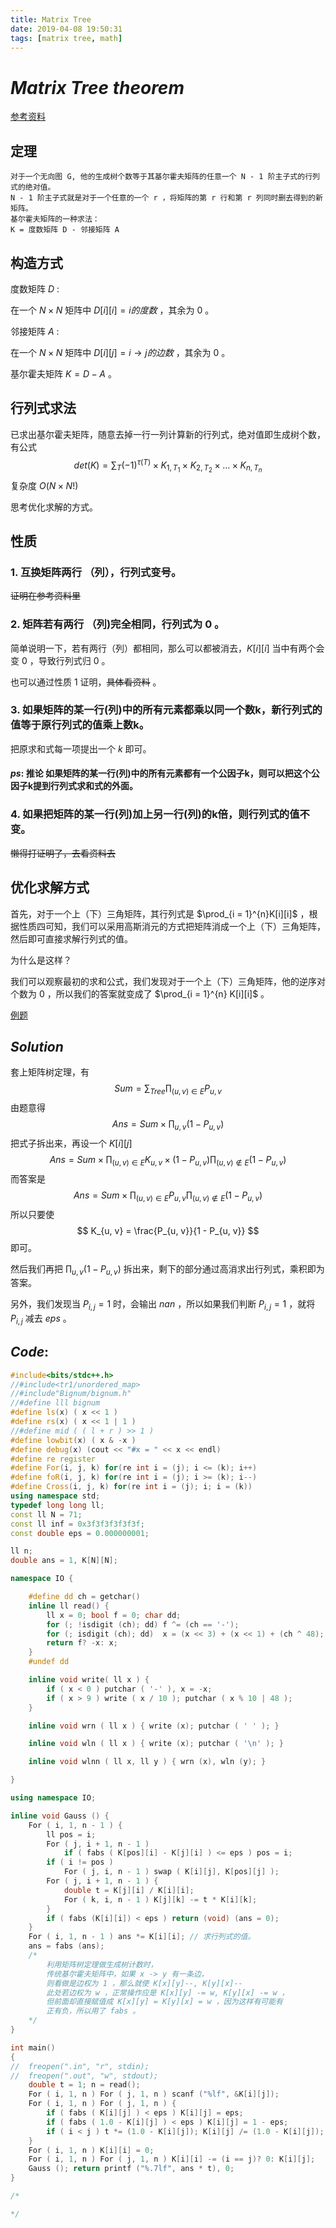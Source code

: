 ```yaml
---
title: Matrix Tree
date: 2019-04-08 19:50:31
tags: [matrix tree, math]
---
```


# $Matrix$ $Tree$ $theorem$

[参考资料](<https://www.cnblogs.com/zj75211/p/8039443.html>)



## 定理

```
对于一个无向图 G, 他的生成树个数等于其基尔霍夫矩阵的任意一个 N - 1 阶主子式的行列式的绝对值。
N - 1 阶主子式就是对于一个任意的一个 r ，将矩阵的第 r 行和第 r 列同时删去得到的新矩阵。
基尔霍夫矩阵的一种求法：
K = 度数矩阵 D - 邻接矩阵 A
```



## 构造方式

度数矩阵 $D$ :

在一个 $N \times N$ 矩阵中 $D[i][i] = i的度数$ ，其余为 $0$ 。

邻接矩阵 $A$ :

在一个 $N \times N$ 矩阵中 $D[i][j] = i \to j 的边数$ ，其余为 $0$ 。

基尔霍夫矩阵 $K = D - A$ 。



## 行列式求法

已求出基尔霍夫矩阵，随意去掉一行一列计算新的行列式，绝对值即生成树个数，有公式
$$
det(K) = \sum_T(-1)^{\tau(T)}\times K_{1, T_1}\times K_{2, T_2}\times \ldots \times K_{n, T_n}
$$
复杂度 $O(N\times N!)$

思考优化求解的方式。



## 性质

### $1.$ 互换矩阵两行 （列），行列式变号。

~~证明在参考资料里~~

### $2.$ 矩阵若有两行 （列)完全相同，行列式为 $0$ 。

简单说明一下，若有两行（列）都相同，那么可以都被消去，$K[i][i]$ 当中有两个会变 $0$ ，导致行列式归 $0$ 。

也可以通过性质 $1$ 证明，~~具体看资料~~ 。

### $3.$ 如果矩阵的某一行(列)中的所有元素都乘以同一个数k，新行列式的值等于原行列式的值乘上数k。

把原求和式每一项提出一个 $k$ 即可。

#### $ps:$ 推论  如果矩阵的某一行(列)中的所有元素都有一个公因子k，则可以把这个公因子k提到行列式求和式的外面。

### $4.$  如果把矩阵的某一行(列)加上另一行(列)的k倍，则行列式的值不变。

~~懒得打证明了，去看资料去~~



## 优化求解方式

首先，对于一个上（下）三角矩阵，其行列式是 $\prod_{i = 1}^{n}K[i][i]$ ，根据性质四可知，我们可以采用高斯消元的方式把矩阵消成一个上（下）三角矩阵，然后即可直接求解行列式的值。

为什么是这样？

我们可以观察最初的求和公式，我们发现对于一个上（下）三角矩阵，他的逆序对个数为 $0$ ，所以我们的答案就变成了 $\prod_{i = 1}^{n} K[i][i]$ 。



[例题](<https://www.luogu.org/problemnew/show/P3317>)



## $Solution$

套上矩阵树定理，有
$$
Sum = \sum_{Tree} \prod_{(u, v)\in E} P_{u, v}
$$
由题意得
$$
Ans = Sum \times \prod_{u, v}(1 - P_{u, v})
$$
把式子拆出来，再设一个 $K[i][j]$
$$
Ans = Sum \times \prod_{(u, v)\in E}K_{u, v} \times (1 - P_{u, v}) \prod_{(u, v)\notin E}(1 - P_{u, v})
$$
而答案是
$$
Ans = Sum \times \prod_{(u, v)\in E}P_{u, v} \prod_{(u, v)\notin E}(1 - P_{u, v})
$$
所以只要使
$$
K_{u, v} = \frac{P_{u, v}}{1 - P_{u, v}}
$$
即可。

然后我们再把 $\prod_{u, v}(1 - P_{u, v})$ 拆出来，剩下的部分通过高消求出行列式，乘积即为答案。

另外，我们发现当 $P_{i, j} = 1$ 时，会输出 $nan$ ，所以如果我们判断 $P_{i, j} = 1$ ，就将 $P_{i, j}$ 减去 $eps$ 。



## $Code:$

```cpp
#include<bits/stdc++.h>
//#include<tr1/unordered_map>
//#include"Bignum/bignum.h"
//#define lll bignum
#define ls(x) ( x << 1 )
#define rs(x) ( x << 1 | 1 )
//#define mid ( ( l + r ) >> 1 )
#define lowbit(x) ( x & -x )
#define debug(x) (cout << "#x = " << x << endl)
#define re register
#define For(i, j, k) for(re int i = (j); i <= (k); i++)
#define foR(i, j, k) for(re int i = (j); i >= (k); i--)
#define Cross(i, j, k) for(re int i = (j); i; i = (k))
using namespace std;
typedef long long ll;
const ll N = 71;
const ll inf = 0x3f3f3f3f3f3f;
const double eps = 0.000000001;

ll n;
double ans = 1, K[N][N];

namespace IO {

    #define dd ch = getchar()
    inline ll read() {
        ll x = 0; bool f = 0; char dd;
        for (; !isdigit (ch); dd) f ^= (ch == '-');
        for (; isdigit (ch); dd)  x = (x << 3) + (x << 1) + (ch ^ 48);
        return f? -x: x;
    }
    #undef dd

    inline void write( ll x ) {
        if ( x < 0 ) putchar ( '-' ), x = -x;
        if ( x > 9 ) write ( x / 10 ); putchar ( x % 10 | 48 );
    }

    inline void wrn ( ll x ) { write (x); putchar ( ' ' ); }

    inline void wln ( ll x ) { write (x); putchar ( '\n' ); }

    inline void wlnn ( ll x, ll y ) { wrn (x), wln (y); }

}

using namespace IO;

inline void Gauss () {
    For ( i, 1, n - 1 ) {
        ll pos = i;
        For ( j, i + 1, n - 1 )
            if ( fabs ( K[pos][i] - K[j][i] ) <= eps ) pos = i;
        if ( i != pos ) 
            For ( j, i, n - 1 ) swap ( K[i][j], K[pos][j] );
        For ( j, i + 1, n - 1 ) {
            double t = K[j][i] / K[i][i];
            For ( k, i, n - 1 ) K[j][k] -= t * K[i][k];
        }
        if ( fabs (K[i][i]) < eps ) return (void) (ans = 0);
    }
    For ( i, 1, n - 1 ) ans *= K[i][i]; // 求行列式的值。
    ans = fabs (ans);
    /*
        利用矩阵树定理做生成树计数时， 
        传统基尔霍夫矩阵中，如果 x -> y 有一条边，
        则看做是边权为 1 ，那么就使 K[x][y]--, K[y][x]--
        此处若边权为 w ，正常操作应是 K[x][y] -= w, K[y][x] -= w ，
        但前面却直接赋值成 K[x][y] = K[y][x] = w ，因为这样有可能有
        正有负，所以用了 fabs 。 
    */
} 

int main()
{
//  freopen(".in", "r", stdin);
//  freopen(".out", "w", stdout);
    double t = 1; n = read(); 
    For ( i, 1, n ) For ( j, 1, n ) scanf ("%lf", &K[i][j]);
    For ( i, 1, n ) For ( j, 1, n ) {
        if ( fabs ( K[i][j] ) < eps ) K[i][j] = eps;
        if ( fabs ( 1.0 - K[i][j] ) < eps ) K[i][j] = 1 - eps;
        if ( i < j ) t *= (1.0 - K[i][j]); K[i][j] /= (1.0 - K[i][j]);
    }
    For ( i, 1, n ) K[i][i] = 0;
    For ( i, 1, n ) For ( j, 1, n ) K[i][i] -= (i == j)? 0: K[i][j];
    Gauss (); return printf ("%.7lf", ans * t), 0;
}

/*

*/

```

